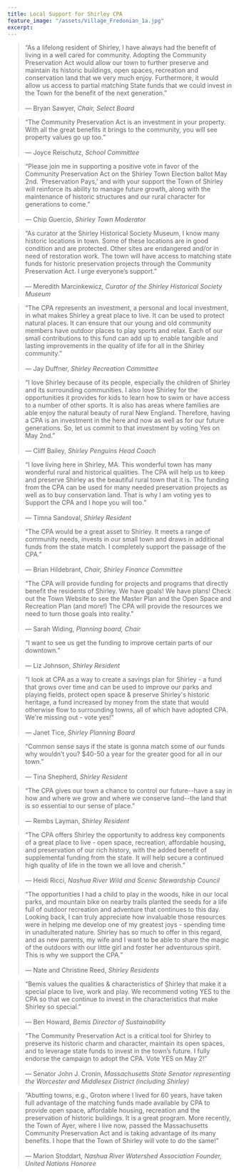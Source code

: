 ```yaml
---
title: Local Support for Shirley CPA
feature_image: "/assets/Village_Fredonian_1a.jpg"
excerpt:
---
```


> &ldquo;As a lifelong resident of Shirley, I have always had the benefit of living in a well cared for community. Adopting the Community Preservation Act would allow our town to further preserve and maintain its historic buildings, open spaces, recreation and conservation land that we very much enjoy. Furthermore, it would allow us access to partial matching State funds that we could invest in the Town for the benefit of the next generation.&rdquo;<br><br>
&mdash; <span style="font-style: normal;">Bryan Sawyer</span>, *Chair, Select Board*

> &ldquo;The Community Preservation Act is an investment in your property. With all the great benefits it brings to the community, you will see property values go up too.&rdquo;<br><br>
&mdash; <span style="font-style: normal;">Joyce Reischutz</span>, *School Committee*

> &ldquo;Please join me in supporting a positive vote in favor of the Community Preservation Act on the Shirley Town Election ballot May 2nd. ‘Preservation Pays,’ and with your support the Town of Shirley will reinforce its ability to manage future growth, along with the maintenance of historic structures and our rural character for generations to come.&rdquo;<br><br>
&mdash; <span style="font-style: normal;">Chip Guercio</span>, *Shirley Town Moderator*

> &ldquo;As curator at the Shirley Historical Society Museum, I know many historic locations in town. Some of these locations are in good condition and are protected. Other sites are endangered and/or in need of restoration work. The town will have access to matching state funds for historic preservation projects through the Community Preservation Act. I urge everyone’s support.&rdquo;<br><br>
&mdash; <span style="font-style: normal;">Meredith Marcinkewicz</span>, *Curator of the Shirley Historical Society Museum*

> &ldquo;The CPA represents an investment, a personal and local investment, in what makes Shirley a great place to live. It can be used to protect natural places. It can ensure that our young and old community members have outdoor places to play sports and relax. Each of our small contributions to this fund can add up to enable tangible and lasting improvements in the quality of life for all in the Shirley community.&rdquo;<br><br>
&mdash; <span style="font-style: normal;">Jay Duffner</span>, *Shirley Recreation Committee*

> &ldquo;I love Shirley because of its people, especially the children of Shirley and its surrounding communities. I also love Shirley for the opportunities it provides for kids to learn how to swim or have access to a number of other sports. It is also has areas where families are able enjoy the natural beauty of rural New England. Therefore, having a CPA is an investment in the here and now as well as for our future generations. So, let us commit to that investment by voting Yes on May 2nd.&rdquo;<br><br>
&mdash; <span style="font-style: normal;">Cliff Bailey</span>, *Shirley Penguins Head Coach*

> &ldquo;I love living here in Shirley, MA. This wonderful town has many wonderful rural and historical qualities. The CPA will help us to keep and preserve Shirley as the beautiful rural town that it is. The funding from the CPA can be used for many needed preservation projects as well as to buy conservation land. That is why I am voting yes to Support the CPA and I hope you will too.&rdquo;<br><br>
&mdash; <span style="font-style: normal;">Timna Sandoval</span>, *Shirley Resident*

> &ldquo;The CPA would be a great asset to Shirley. It meets a range of community needs, invests in our small town and draws in additional funds from the state match. I completely support the passage of the CPA.&rdquo;<br><br>
&mdash; <span style="font-style: normal;">Brian Hildebrant</span>, *Chair, Shirley Finance Committee*

> &ldquo;The CPA will provide funding for projects and programs that directly benefit the residents of Shirley. We have goals! We have plans! Check out the Town Website to see the Master Plan and the Open Space and Recreation Plan (and more!) The CPA will provide the resources we need to turn those goals into reality.&rdquo;<br><br>
&mdash; <span style="font-style: normal;">Sarah Widing</span>, *Planning board, Chair*

> &ldquo;I want to see us get the funding to improve certain parts of our downtown.&rdquo;<br><br>
&mdash; <span style="font-style: normal;">Liz Johnson</span>, *Shirley Resident*

> &ldquo;I look at CPA as a way to create a savings plan for Shirley - a fund that grows over time and can be used to improve our parks and playing fields, protect open space & preserve Shirley's historic heritage, a fund increased by money from the state that would otherwise flow to surrounding towns, all of which have adopted CPA. We're missing out - vote yes!&rdquo;<br><br>
&mdash; <span style="font-style: normal;">Janet Tice</span>, *Shirley Planning Board*

> &ldquo;Common sense says if the state is gonna match some of our funds why wouldn’t you? $40-50 a year for the greater good for all in our town.&rdquo;<br><br>
&mdash; <span style="font-style: normal;">Tina Shepherd</span>, *Shirley Resident*

> &ldquo;The CPA gives our town a chance to control our future--have a say in how and where we grow and where we conserve land--the land that is so essential to our sense of place.&rdquo;<br><br>
&mdash; <span style="font-style: normal;">Rembs Layman</span>, *Shirley Resident*

> &ldquo;The CPA offers Shirley the opportunity to address key components of a great place to live - open space, recreation, affordable housing, and preservation of our rich history, with the added benefit of supplemental funding from the state. It will help secure a continued high quality of life in the town we all love and cherish.&rdquo;<br><br>
&mdash; <span style="font-style: normal;">Heidi Ricci</span>, *Nashua River Wild and Scenic Stewardship Council*

> &ldquo;The opportunities I had a child to play in the woods, hike in our local parks, and mountain bike on nearby trails planted the seeds for a life full of outdoor recreation and adventure that continues to this day. Looking back, I can truly appreciate how invaluable those resources were in helping me develop one of my greatest joys - spending time in unadulterated nature. Shirley has so much to offer in this regard, and as new parents, my wife and I want to be able to share the magic of the outdoors with our little girl and foster her adventurous spirit. This is why we support the CPA.&rdquo;<br><br>
&mdash; <span style="font-style: normal;">Nate and Christine Reed</span>, *Shirley Residents*

> &ldquo;Bemis values the qualities & characteristics of Shirley that make it a special place to live, work and play. We recommend voting YES to the CPA so that we continue to invest in the characteristics that make Shirley so special.&rdquo;<br><br>
&mdash; <span style="font-style: normal;">Ben Howard</span>, *Bemis Director of Sustainability*

> &ldquo;The Community Preservation Act is a critical tool for Shirley to preserve its historic charm and character, maintain its open spaces, and to leverage state funds to invest in the town’s future. I fully endorse the campaign to adopt the CPA. Vote YES on May 2!&rdquo;<br><br>
&mdash; <span style="font-style: normal;">Senator John J. Cronin</span>, *Massachusetts State Senator representing the Worcester and Middlesex District (including Shirley)*

> &ldquo;Abutting towns, e.g., Groton where I lived for 60 years, have taken full advantage of the matching funds made available by CPA to provide open space, affordable housing, recreation and the preservation of historic buildings. It is a great program. More recently, the Town of Ayer, where I live now, passed the Massachusetts Community Preservation Act and is taking advantage of its many benefits. I hope that the Town of Shirley will vote to do the same!&rdquo;<br><br>
&mdash; <span style="font-style: normal;">Marion Stoddart</span>, *Nashua River Watershed Association Founder, United Nations Honoree*
